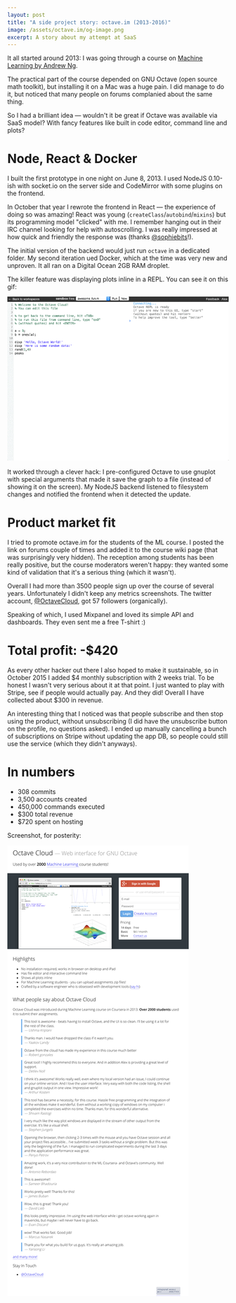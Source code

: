 ```yaml
---
layout: post
title: "A side project story: octave.im (2013-2016)"
image: /assets/octave.im/og-image.png
excerpt: A story about my attempt at SaaS
---
```


It all started around 2013: I was going through a course on [Machine Learning by Andrew Ng](https://www.coursera.org/learn/machine-learning).

The practical part of the course depended on GNU Octave (open source math toolkit), but installing it on a Mac was a huge pain. I did manage to do it, but noticed that many people on forums complanied about the same thing.

So I had a brilliant idea — wouldn't it be great if Octave was available via SaaS model? With fancy features like built in code editor, command line and plots?

# Node, React & Docker

I built the first prototype in one night on June 8, 2013. I used NodeJS 0.10-ish with socket.io on the server side and CodeMirror with some plugins on the frontend.

In October that year I rewrote the frontend in React — the experience of doing so was amazing! React was young (`createClass`/`autobind`/`mixins`) but its programming model "clicked" with me. I remember hanging out in their IRC channel looking for help with autoscrolling. I was really impressed at how quick and friendly the response was (thanks [@sophiebits](https://twitter.com/sophiebits)!).

The initial version of the backend would just run `octave` in a dedicated folder. My second iteration ued Docker, which at the time was very new and unproven. It all ran on a Digital Ocean 2GB RAM droplet.

The killer feature was displaying plots inline in a REPL. You can see it on this gif:

![](/assets/octave.im/octave-demo.gif)

It worked through a clever hack: I pre-configured Octave to use gnuplot with special arguments that made it save the graph to a file (instead of showing it on the screen). My NodeJS backend listened to filesystem changes and notified the frontend when it detected the update.

# Product market fit

I tried to promote octave.im for the students of the ML course. I posted the link on forums couple of times and added it to the course wiki page (that was surprisingly very hidden). The reception among students has been really positive, but the course moderators weren't happy: they wanted some kind of validation that it's a serious thing (which it wasn't).

Overall I had more than 3500 people sign up over the course of several years. Unfortunately I didn't keep any metrics screenshots. The twitter account, [@OctaveCloud](https://twitter.com/OctaveCloud), got 57 followers (organically).

Speaking of which, I used Mixpanel and loved its simple API and dashboards. They even sent me a free T-shirt :)

# Total profit: -$420

As every other hacker out there I also hoped to make it sustainable, so in October 2015 I added $4 monthly subscription with 2 weeks trial. To be honest I wasn't very serious about it at that point. I just wanted to play with Stripe, see if people would actually pay. And they did! Overall I have collected about $300 in revenue.

An interesting thing that I noticed was that people subscribe and then stop using the product, without unsubscribing (I did have the unsubscribe button on the profile, no questions asked). I ended up manually cancelling a bunch of subscriptions on Stripe without updating the app DB, so people could still use the service (which they didn't anyways).

# In numbers

* 308 commits
* 3,500 accounts created
* 450,000 commands executed
* $300 total revenue
* $720 spent on hosting

Screenshot, for posterity:

![](/assets/octave.im/screenshot.png)
